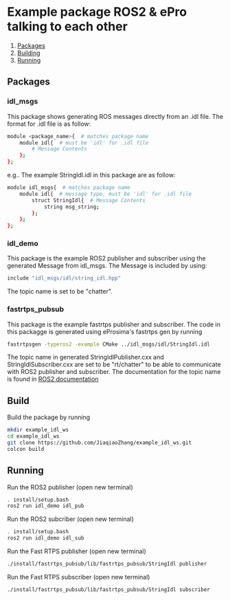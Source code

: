 # Example package ROS2 & ePro talking to each other

1. [Packages](#Packages)
2. [Building](#Build)
3. [Running](Running)


## Packages

### idl_msgs

This package shows generating ROS messages directly from an .idl file. The format for .idl file is as follow:

```sh
module <package_name>{  # matches package name
    module idl{  # must be 'idl' for .idl file
        # Message Contents
    };
};
```

e.g.. The example StringIdl.idl in this package are as follow:

```sh
module idl_msgs{  # matches package name
    module idl{  # message type, must be 'idl' for .idl file
        struct StringIdl{  # Message Contents
            string msg_string;
        };
    };
};
```

### idl_demo

This package is the example ROS2 publisher and subscriber using the generated Message from idl_msgs. The Message is included by using:

```sh
include "idl_msgs/idl/string_idl.hpp"
```

The topic name is set to be "chatter".

### fastrtps_pubsub

This package is the example fastrtps publisher and subscriber. The code in this packagge is generated using eProsima's fastrtps gen by running

```sh
fastrtpsgen -typeros2 -example CMake ../idl_msgs/idl/StringIdl.idl
```

The topic name in generated StringIdlPublisher.cxx and StringIdlSubscriber.cxx are set to be "rt/chatter" to be able to communicate with ROS2 publisher and subscriber. The documentation for the topic name is found in [ROS2 documentation](https://design.ros2.org/articles/topic_and_service_names.html)

## Build

Build the package by running

```sh
mkdir example_idl_ws
cd example_idl_ws
git clone https://github.com/JiaqiaoZhang/example_idl_ws.git
colcon build
```

## Running

Run the ROS2 publisher (open new terminal)

```sh
. install/setup.bash
ros2 run idl_demo idl_pub
```

Run the ROS2 subcriber (open new terminal)

```sh
. install/setup.bash
ros2 run idl_demo idl_sub
```

Run the Fast RTPS publisher (open new terminal)

```sh
./install/fastrtps_pubsub/lib/fastrtps_pubsub/StringIdl publisher
```

Run the Fast RTPS subscriber (open new terminal)

```sh
./install/fastrtps_pubsub/lib/fastrtps_pubsub/StringIdl subscriber
```
